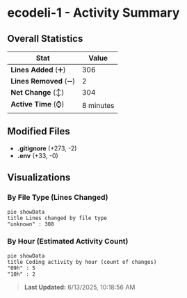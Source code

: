 # ecodeli-1 - Activity Summary 

## Overall Statistics

| Stat                   | Value                                                             |
| ---------------------- | ----------------------------------------------------------------- |
| **Lines Added** (➕)   | 306                                          |
| **Lines Removed** (➖) | 2                                        |
| **Net Change** (↕)    | 304                |
| **Active Time** (⌚)   | 8 minutes |


## Modified Files
- **.gitignore** (+273, -2)
- **.env** (+33, -0)

## Visualizations

### By File Type (Lines Changed)

```mermaid
pie showData
title Lines changed by file type
"unknown" : 308
```

### By Hour (Estimated Activity Count)

```mermaid
pie showData
title Coding activity by hour (count of changes)
"09h" : 5
"10h" : 2
```


> **Last Updated:** 6/13/2025, 10:18:56 AM